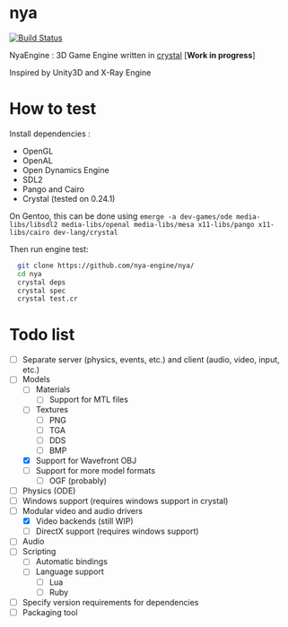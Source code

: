 # nya

[![Build Status](https://travis-ci.org/unn4m3d/nya.svg?branch=master)](https://travis-ci.org/unn4m3d/nya)

NyaEngine : 3D Game Engine written in [crystal](https://crystal-lang.org/) \[**Work in progress**\]

Inspired by Unity3D and X-Ray Engine

# How to test

Install dependencies :

* OpenGL
* OpenAL
* Open Dynamics Engine
* SDL2
* Pango and Cairo
* Crystal (tested on 0.24.1)

On Gentoo, this can be done using `emerge -a dev-games/ode media-libs/libsdl2 media-libs/openal media-libs/mesa x11-libs/pango x11-libs/cairo dev-lang/crystal`

Then run engine test:

```sh
  git clone https://github.com/nya-engine/nya/
  cd nya
  crystal deps
  crystal spec
  crystal test.cr
```

# Todo list

* [ ] Separate server (physics, events, etc.) and client (audio, video, input, etc.)
* [ ] Models
  * [ ] Materials
    * [ ] Support for MTL files
  * [ ] Textures
    * [ ] PNG
    * [ ] TGA
    * [ ] DDS
    * [ ] BMP
  * [x] Support for Wavefront OBJ
  * [ ] Support for more model formats
    * [ ] OGF (probably)
* [ ] Physics (ODE)
* [ ] Windows support (requires windows support in crystal)
* [ ] Modular video and audio drivers
  * [x] Video backends (still WIP) 
  * [ ] DirectX support (requires windows support)
* [ ] Audio
* [ ] Scripting
  * [ ] Automatic bindings
  * [ ] Language support
    * [ ] Lua
    * [ ] Ruby
* [ ] Specify version requirements for dependencies
* [ ] Packaging tool

